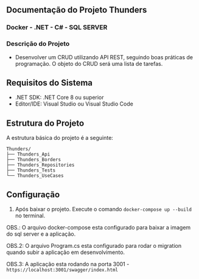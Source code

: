 ## Documentação do Projeto Thunders
### Docker - .NET - C# - SQL SERVER

### Descrição do Projeto
 - Desenvolver um CRUD utilizando API REST, seguindo boas práticas de programação. O objeto do CRUD será uma lista de tarefas.

## Requisitos do Sistema
 - .NET SDK: .NET Core 8 ou superior
 - Editor/IDE: Visual Studio ou Visual Studio Code

## Estrutura do Projeto

A estrutura básica do projeto é a seguinte:
```
Thunders/
├── Thunders_Api
├── Thunders_Borders
├── Thunders_Repositories
├── Thunders_Tests
└── Thunders_UseCases
```
## Configuração
1. Após baixar o projeto. Execute o comando `docker-compose up --build` no terminal.

OBS.: O arquivo docker-compose esta configurado para baixar a imagem do sql server e a aplicação.

OBS.2: O arquivo Program.cs esta configurado para rodar o migration quando subir a aplicação em desenvolvimento.

OBS.3: A aplicação esta rodando na porta 3001 - `https://localhost:3001/swagger/index.html`


   



